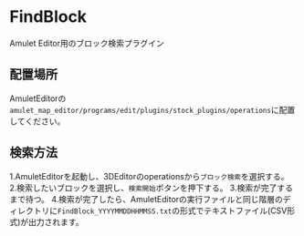 # FindBlock
Amulet Editor用のブロック検索プラグイン

## 配置場所
AmuletEditorの`amulet_map_editor/programs/edit/plugins/stock_plugins/operations`に配置してください。

## 検索方法
1.AmuletEditorを起動し、3DEditorのoperationsから`ブロック検索`を選択する。
2.検索したいブロックを選択し、`検索開始`ボタンを押下する。
3.検索が完了するまで待つ。
4.検索が完了したら、AmuletEditorの実行ファイルと同じ階層のディレクトリに`FindBlock_YYYYMMDDHHMMSS.txt`の形式でテキストファイル(CSV形式)が出力されます。
